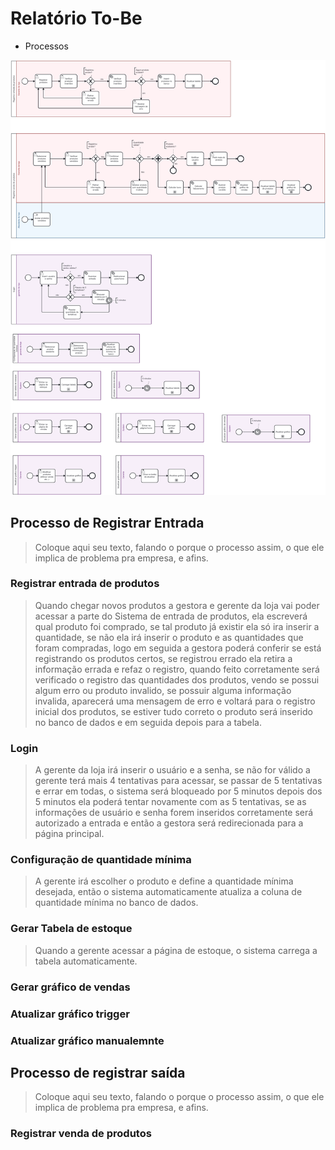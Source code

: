 # Relatório To-Be

- Processos

![Processos To-Be](images/To-Be.png)

## Processo de Registrar Entrada

> Coloque aqui seu texto, falando o porque o processo assim, o que ele implica de problema pra empresa, e afins.

###  Registrar entrada de produtos
> Quando chegar novos produtos a gestora e gerente da loja vai poder acessar a parte do Sistema de entrada de produtos, ela escreverá qual produto foi comprado, se tal produto já existir ela só ira inserir a quantidade, se não ela irá inserir o produto e as quantidades que foram compradas, logo em seguida a gestora poderá conferir se está registrando os produtos certos, se registrou errado ela retira a informação errada e refaz o registro, quando feito corretamente será verificado o registro das quantidades dos produtos, vendo se possui algum erro ou produto invalido, se possuir alguma informação invalida, aparecerá uma mensagem de erro e voltará para o registro inicial dos produtos, se estiver tudo correto o produto será inserido no banco de dados e em seguida depois para a tabela.

### Login

> A gerente da loja irá inserir o usuário e a senha, se não for válido a gerente terá mais 4 tentativas para acessar, se passar de 5 tentativas e errar em todas, o sistema será bloqueado por 5 minutos depois dos 5 minutos ela poderá tentar novamente com as 5 tentativas, se as informações de usuário e senha forem inseridos corretamente será autorizado a entrada e então a gestora será redirecionada para a página principal.

### Configuração de quantidade mínima

>A gerente irá escolher o produto e define a quantidade mínima desejada, então o sistema automaticamente atualiza a coluna de quantidade mínima no banco de dados.

### Gerar Tabela de estoque

> Quando a gerente acessar a página de estoque, o sistema carrega a tabela automaticamente.

### Gerar gráfico de vendas
>

### Atualizar gráfico trigger
>

### Atualizar gráfico manualemnte
>

## Processo de registrar saída

> Coloque aqui seu texto, falando o porque o processo assim, o que ele implica de problema pra empresa, e afins.

### Registrar venda de produtos
>

